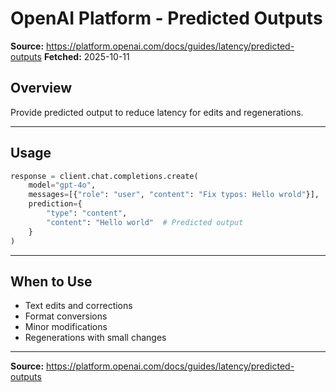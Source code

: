 # OpenAI Platform - Predicted Outputs

**Source:** https://platform.openai.com/docs/guides/latency/predicted-outputs
**Fetched:** 2025-10-11

## Overview

Provide predicted output to reduce latency for edits and regenerations.

---

## Usage

```python
response = client.chat.completions.create(
    model="gpt-4o",
    messages=[{"role": "user", "content": "Fix typos: Hello wrold"}],
    prediction={
        "type": "content",
        "content": "Hello world"  # Predicted output
    }
)
```

---

## When to Use

- Text edits and corrections
- Format conversions
- Minor modifications
- Regenerations with small changes

---

**Source:** https://platform.openai.com/docs/guides/latency/predicted-outputs
